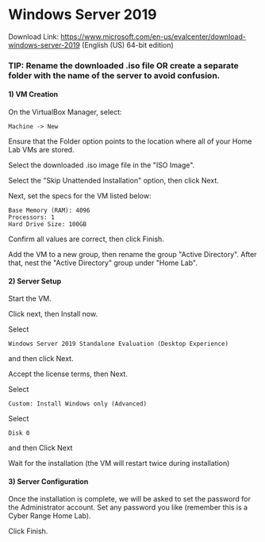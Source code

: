 # Windows Server 2019

Download Link: https://www.microsoft.com/en-us/evalcenter/download-windows-server-2019 (English (US) 64-bit edition)

### TIP: Rename the downloaded .iso file OR create a separate folder with the name of the server to avoid confusion.

#### 1) VM Creation

On the VirtualBox Manager, select:

    Machine -> New

Ensure that the Folder option points to the location where all of your Home Lab VMs are stored.

Select the downloaded .iso image file in the "ISO Image".

Select the "Skip Unattended Installation" option, then click Next.

Next, set the specs for the VM listed below:

    Base Memory (RAM): 4096
    Processors: 1
    Hard Drive Size: 100GB

Confirm all values are correct, then click Finish.

Add the VM to a new group, then rename the group "Active Directory". After that, nest the "Active Directory" group under "Home Lab".

#### 2) Server Setup

Start the VM.

Click next, then Install now.

Select

    Windows Server 2019 Standalone Evaluation (Desktop Experience)

and then click Next.

Accept the license terms, then Next.

Select

    Custom: Install Windows only (Advanced)

Select

    Disk 0

and then Click Next

Wait for the installation (the VM will restart twice during installation)

#### 3) Server Configuration

Once the installation is complete, we will be asked to set the password for the Administrator account. Set any password you like (remember this is a Cyber Range Home Lab).

Click Finish.
